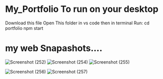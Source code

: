 # My_Portfolio To run on your desktop
Download this file
Open This folder in vs code then in terminal Run:
cd portfolio
npm start

# my web Snapashots....
![Screenshot (252)](https://github.com/user-attachments/assets/ffcbb032-6e0c-41bb-8d6c-938d6bf69a20)
![Screenshot (254)](https://github.com/user-attachments/assets/40dd2453-57da-4975-b206-074756bcf6d0)
![Screenshot (255)](https://github.com/user-attachments/assets/e3a07767-3892-4e64-8292-73bc6866aa71)

![Screenshot (256)](https://github.com/user-attachments/assets/91fb7782-d7cf-4107-bb70-8c54e70796c8)
![Screenshot (257)](https://github.com/user-attachments/assets/5f4e8512-3dd0-4b2b-a8c8-643e4988bdd7)





